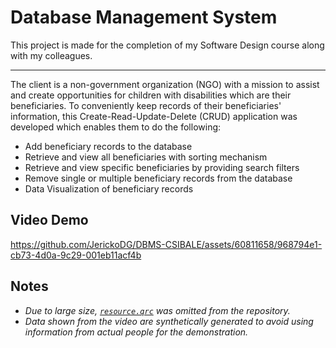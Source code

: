 # Database Management System
This project is made for the completion of my Software Design course along with my colleagues.
***

The client is a non-government organization (NGO) with a mission to assist and create opportunities for children with disabilities which are their beneficiaries.
To conveniently keep records of their beneficiaries' information, this Create-Read-Update-Delete (CRUD) application was developed which enables them to do the following:
* Add beneficiary records to the database
* Retrieve and view all beneficiaries with sorting mechanism
* Retrieve and view specific beneficiaries by providing search filters
* Remove single or multiple beneficiary records from the database
* Data Visualization of beneficiary records

## Video Demo
https://github.com/JerickoDG/DBMS-CSIBALE/assets/60811658/968794e1-cb73-4d0a-9c29-001eb11acf4b

## Notes
* _Due to large size, [`resource.qrc`](https://mega.nz/folder/eslAVCzA#IpThu-bm_ytaNc9fczBLYA) was omitted from the repository._
* _Data shown from the video are synthetically generated to avoid using information from actual people for the demonstration._
